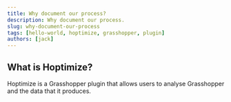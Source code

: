 ```yaml
---
title: Why document our process?
description: Why document our process.
slug: why-document-our-process
tags: [hello-world, hoptimize, grasshopper, plugin]
authors: [jack]
---
```


## What is Hoptimize?

Hoptimize is a Grasshopper plugin that allows users to analyse Grasshopper and the data that it produces.